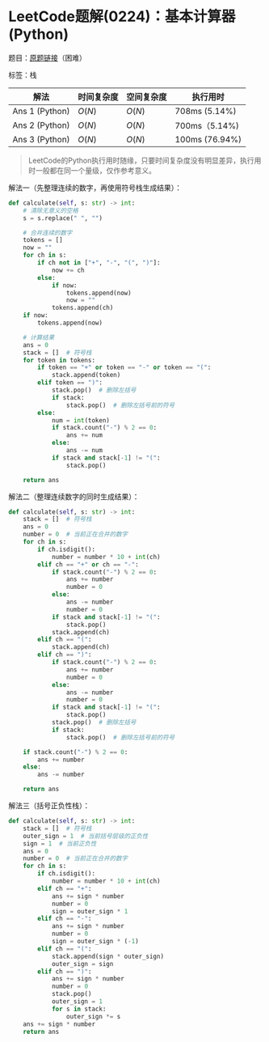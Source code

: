 # LeetCode题解(0224)：基本计算器(Python)

题目：[原题链接](https://leetcode-cn.com/problems/basic-calculator/)（困难）

标签：栈

| 解法           | 时间复杂度 | 空间复杂度 | 执行用时       |
| -------------- | ---------- | ---------- | -------------- |
| Ans 1 (Python) | $O(N)$     | $O(N)$     | 708ms (5.14%)  |
| Ans 2 (Python) | $O(N)$     | $O(N)$     | 700ms（5.14%)  |
| Ans 3 (Python) | $O(N)$     | $O(N)$     | 100ms (76.94%) |

>  LeetCode的Python执行用时随缘，只要时间复杂度没有明显差异，执行用时一般都在同一个量级，仅作参考意义。

解法一（先整理连续的数字，再使用符号栈生成结果）：

```python
def calculate(self, s: str) -> int:
    # 清除无意义的空格
    s = s.replace(" ", "")

    # 合并连续的数字
    tokens = []
    now = ""
    for ch in s:
        if ch not in ["+", "-", "(", ")"]:
            now += ch
        else:
            if now:
                tokens.append(now)
                now = ""
            tokens.append(ch)
    if now:
        tokens.append(now)

    # 计算结果
    ans = 0
    stack = []  # 符号栈
    for token in tokens:
        if token == "+" or token == "-" or token == "(":
            stack.append(token)
        elif token == ")":
            stack.pop()  # 删除左括号
            if stack:
                stack.pop()  # 删除左括号前的符号
        else:
            num = int(token)
            if stack.count("-") % 2 == 0:
                ans += num
            else:
                ans -= num
            if stack and stack[-1] != "(":
                stack.pop()

    return ans
```

解法二（整理连续数字的同时生成结果）：

```python
def calculate(self, s: str) -> int:
    stack = []  # 符号栈
    ans = 0
    number = 0  # 当前正在合并的数字
    for ch in s:
        if ch.isdigit():
            number = number * 10 + int(ch)
        elif ch == "+" or ch == "-":
            if stack.count("-") % 2 == 0:
                ans += number
                number = 0
            else:
                ans -= number
                number = 0
            if stack and stack[-1] != "(":
                stack.pop()
            stack.append(ch)
        elif ch == "(":
            stack.append(ch)
        elif ch == ")":
            if stack.count("-") % 2 == 0:
                ans += number
                number = 0
            else:
                ans -= number
                number = 0
            if stack and stack[-1] != "(":
                stack.pop()
            stack.pop()  # 删除左括号
            if stack:
                stack.pop()  # 删除左括号前的符号

    if stack.count("-") % 2 == 0:
        ans += number
    else:
        ans -= number

    return ans
```

解法三（括号正负性栈）：

```python
def calculate(self, s: str) -> int:
    stack = []  # 符号栈
    outer_sign = 1  # 当前括号层级的正负性
    sign = 1  # 当前正负性
    ans = 0
    number = 0  # 当前正在合并的数字
    for ch in s:
        if ch.isdigit():
            number = number * 10 + int(ch)
        elif ch == "+":
            ans += sign * number
            number = 0
            sign = outer_sign * 1
        elif ch == "-":
            ans += sign * number
            number = 0
            sign = outer_sign * (-1)
        elif ch == "(":
            stack.append(sign * outer_sign)
            outer_sign = sign
        elif ch == ")":
            ans += sign * number
            number = 0
            stack.pop()
            outer_sign = 1
            for s in stack:
                outer_sign *= s
    ans += sign * number
    return ans
```



